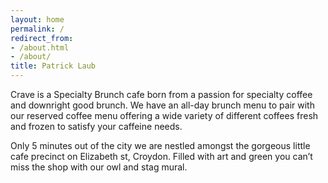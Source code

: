 ```yaml
---
layout: home
permalink: /
redirect_from:
- /about.html
- /about/
title: Patrick Laub
---
```


Crave is a Specialty Brunch cafe born from a passion for specialty coffee and downright good brunch. We have an all-day brunch menu to pair with our reserved coffee menu offering a wide variety of different coffees fresh and frozen to satisfy your caffeine needs.

Only 5 minutes out of the city we are nestled amongst the gorgeous little cafe precinct on Elizabeth st, Croydon. Filled with art and green you can’t miss the shop with our owl and stag mural.
